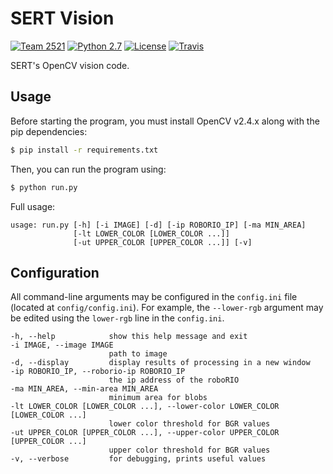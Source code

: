 # SERT Vision

[![Team 2521][team-img]][team-url]
[![Python 2.7][python-img]][python-url]
[![License][license-img]][license-url]
[![Travis][travis-img]][travis-url]

SERT's OpenCV vision code.

## Usage

Before starting the program, you must install OpenCV v2.4.x along with the
pip dependencies:

```bash
$ pip install -r requirements.txt
```

Then, you can run the program using:

```bash
$ python run.py
```

Full usage:

```text
usage: run.py [-h] [-i IMAGE] [-d] [-ip ROBORIO_IP] [-ma MIN_AREA]
              [-lt LOWER_COLOR [LOWER_COLOR ...]]
              [-ut UPPER_COLOR [UPPER_COLOR ...]] [-v]
```

## Configuration

All command-line arguments may be configured in the `config.ini` file
(located at `config/config.ini`). For example, the `--lower-rgb`
argument may be edited using the `lower-rgb` line in the `config.ini`.

```text
-h, --help            show this help message and exit
-i IMAGE, --image IMAGE
					  path to image
-d, --display         display results of processing in a new window
-ip ROBORIO_IP, --roborio-ip ROBORIO_IP
					  the ip address of the roboRIO
-ma MIN_AREA, --min-area MIN_AREA
					  minimum area for blobs
-lt LOWER_COLOR [LOWER_COLOR ...], --lower-color LOWER_COLOR [LOWER_COLOR ...]
					  lower color threshold for BGR values
-ut UPPER_COLOR [UPPER_COLOR ...], --upper-color UPPER_COLOR [UPPER_COLOR ...]
					  upper color threshold for BGR values
-v, --verbose         for debugging, prints useful values
```

<!-- Badge URLs -->

[team-img]:     https://img.shields.io/badge/team-2521-7d26cd.svg?style=flat-square
[team-url]:     https://sert2521.org
[python-img]:   https://img.shields.io/badge/python-2.7-blue.svg?style=flat-square
[python-url]:   https://www.python.org/downloads
[license-img]:  https://img.shields.io/github/license/andrewda/robotics-vision.svg?style=flat-square
[license-url]:  https://github.com/andrewda/robotics-vision/blob/master/LICENSE
[travis-img]:   https://img.shields.io/travis/andrewda/robotics-vision.svg?style=flat-square
[travis-url]:   https://travis-ci.org/andrewda/robotics-vision
